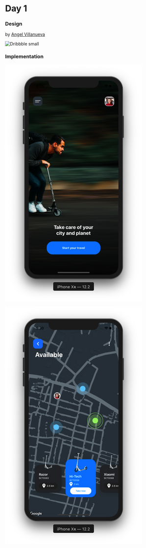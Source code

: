 # Day 1

### Design

by [Angel Villanueva](https://dribbble.com/sogaso)

![Dribbble small](https://cdn.dribbble.com/users/235909/screenshots/6332567/dribbble_small.png)



### Implementation

![Screenshot 2019-05-05 at 9.35.17 PM.png](https://github.com/aritropaul/Swift-UI-Practice/blob/master/Day%201/Screenshot%202019-05-05%20at%209.35.17%20PM.png?raw=true)



![Screenshot 2019-05-05 at 9.30.26 PM.png](https://github.com/aritropaul/Swift-UI-Practice/blob/master/Day%201/Screenshot%202019-05-05%20at%209.30.26%20PM.png?raw=true)




